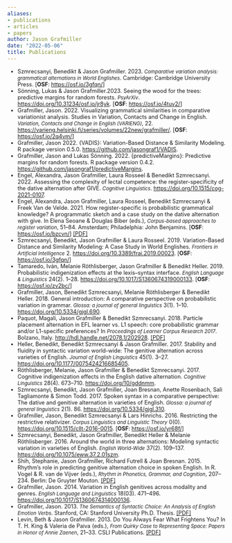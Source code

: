 ```yaml
---
aliases:
- publications
- articles
- papers
author: Jason Grafmiller
date: "2022-05-06"
title: Publications
---
```


<style>
li, em {
  font-size: 90%;
}

div.post__content a {
  font-size: 95%;
  font-weight: bold;
}
</style>

- Szmrecsanyi, Benedikt & Jason Grafmiller. 2023. *Comparative variation analysis: grammatical alternations in World Englishes*. Cambridge: Cambridge University Press. [**OSF**: <https://osf.io/3gfqn/>]
- Sönning, Lukas & Jason Grafmiller.2023. Seeing the wood for the trees: predictive margins for random forests. *PsyArXiv*. <https://doi.org/10.31234/osf.io/jr8yk>. [**OSF**: <https://osf.io/4tuv2/>]
- Grafmiller, Jason. 2022. Visualizing grammatical similarities in comparative variationist analysis. Studies in Variation, Contacts and Change in English. *Variation, Contacts and Change in English (VARIENG)*, 22. <https://varieng.helsinki.fi/series/volumes/22new/grafmiller/>. [**OSF**: <https://osf.io/2q4vm/>]
- Grafmiller, Jason 2022. {VADIS}: Variation-Based Distance & Similarity Modeling. R
  package version 0.5.0. <https://github.com/jasongraf1/VADIS>.
- Grafmiller, Jason and Lukas Sönning. 2022. {predictiveMargins}: Predictive margins for random forests. R package version 0.4.2. <https://github.com/jasongraf1/predictiveMargins>.
- Engel, Alexandra, Jason Grafmiller, Laura Rosseel & Benedikt Szmrecsanyi. 2022. Assessing the complexity of lectal competence: the register-specificity of the dative alternation after GIVE. *Cognitive Linguistics*. <https://doi.org/10.1515/cog-2021-0107>. 
- Engel, Alexandra, Jason Grafmiller, Laura Rosseel, Benedikt Szmrecsanyi & Freek Van de Velde. 2021. How register-specific is probabilistic grammatical knowledge? A programmatic sketch and a case study on the dative alternation with give. In Elena Seoane & Douglas Biber (eds.), *Corpus-based approaches to register variation*, 51–84. Amsterdam; Philadelphia: John Benjamins. [**OSF**: <https://osf.io/bzcvn/>] [[PDF]]()
- Szmrecsanyi, Benedikt, Jason Grafmiller & Laura Rosseel. 2019. Variation-Based Distance and Similarity Modeling: A Case Study in World Englishes. *Frontiers in Artificial Intelligence* 2. <https://doi.org/10.3389/frai.2019.00023>. [**OSF**: <https://osf.io/3gfqn/>]
- Tamaredo, Iván, Melanie Röthlisberger, Jason Grafmiller & Benedikt Heller. 2019. Probabilistic indigenization effects at the lexis–syntax interface. *English Language & Linguistics* 24(2). 1–28. <https://doi.org/10.1017/S1360674319000133>. [**OSF**: <https://osf.io/zv2bc/>]
- Grafmiller, Jason, Benedikt Szmrecsanyi, Melanie Röthlisberger & Benedikt Heller. 2018. General introduction: A comparative perspective on probabilistic variation in grammar. *Glossa: a journal of general linguistics* 3(1). 1–10. <https://doi.org/10.5334/gjgl.690>.
- Paquot, Magali, Jason Grafmiller & Benedikt Szmrecsanyi. 2018. Particle placement alternation in EFL learner vs. L1 speech: core probabilistic grammar and/or L1-specific preferences? In *Proceedings of Learner Corpus Research 2017*. Bolzano, Italy. <http://hdl.handle.net/2078.1/202928>. [[PDF]]()
- Heller, Benedikt, Benedikt Szmrecsanyi & Jason Grafmiller. 2017. Stability and fluidity in syntactic variation world-wide: The genitive alternation across varieties of English. *Journal of English Linguistics* 45(1). 3–27. <https://doi.org/10.1177/0075424216685405>.
- Röthlisberger, Melanie, Jason Grafmiller & Benedikt Szmrecsanyi. 2017. Cognitive indigenization effects in the English dative alternation. *Cognitive Linguistics* 28(4). 673–710. <https://doi.org/10/gddnmm>.
- Szmrecsanyi, Benedikt, Jason Grafmiller, Joan Bresnan, Anette Rosenbach, Sali Tagliamonte & Simon Todd. 2017. Spoken syntax in a comparative perspective: The dative and genitive alternation in varieties of English. *Glossa: a journal of general linguistics* 2(1). 86. https://doi.org/10.5334/gjgl.310.
- Grafmiller, Jason, Benedikt Szmrecsanyi & Lars Hinrichs. 2016. Restricting the restrictive relativizer. *Corpus Linguistics and Linguistic Theory* 0(0). https://doi.org/10.1515/cllt-2016-0015. [**OSF**: <https://osf.io/yr68f/>]
- Szmrecsanyi, Benedikt, Jason Grafmiller, Benedikt Heller & Melanie Röthlisberger. 2016. Around the world in three alternations: Modeling syntactic variation in varieties of English. *English World-Wide* 37(2). 109–137. <https://doi.org/10.1075/eww.37.2.01szm>.
- Shih, Stephanie, Jason Grafmiller, Richard Futrell & Joan Bresnan. 2015. Rhythm’s role in predicting genitive alternation choice in spoken English. In R. Vogel & R. van de Vijver (eds.), *Rhythm in Phonetics, Grammar, and Cognition*, 207–234. Berlin: De Gruyter Mouton. [[PDF]](/pdfs/Shih_et_al_2015.pdf)
- Grafmiller, Jason. 2014. Variation in English genitives across modality and genres. *English Language and Linguistics* 18(03). 471–496. <https://doi.org/10.1017/S1360674314000136>.
- Grafmiller, Jason. 2013. *The Semantics of Syntactic Choice: An Analysis of English Emotion Verbs*. Stanford, CA: Stanford University Ph.D. Thesis. [[PDF]](/pdfs/Grafmiller_thesis.pdf)
- Levin, Beth & Jason Grafmiller. 2013. Do You Always Fear What Frightens You? In T. H. King & Valeria de Paiva (eds.), *From Quirky Case to Representing Space: Papers in Honor of Annie Zaenen*, 21–33. CSLI Publications. [[PDF]](/pdfs/Levin_Grafmiller_2013.pdf)


